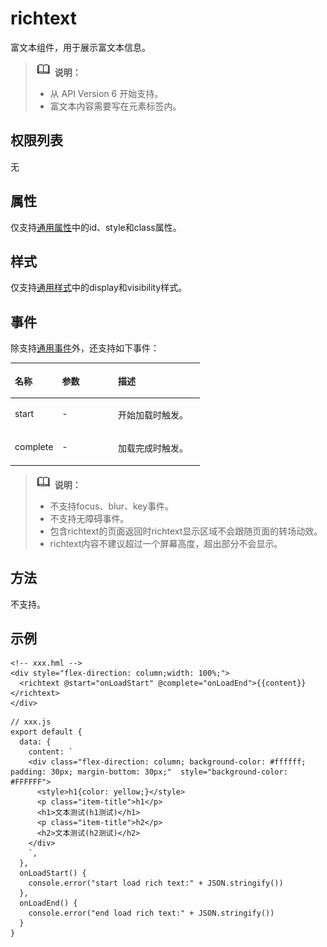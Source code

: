# richtext<a name="ZH-CN_TOPIC_0000001209412133"></a>

富文本组件，用于展示富文本信息。

>![](../../public_sys-resources/icon-note.gif) **说明：** 
>-   从 API Version 6 开始支持。
>-   富文本内容需要写在元素标签内。

## 权限列表<a name="zh-cn_topic_0000001173164701_section11257113618419"></a>

无

## 属性<a name="zh-cn_topic_0000001173164701_section2907183951110"></a>

仅支持[通用属性](js-components-common-attributes.md)中的id、style和class属性。

## 样式<a name="zh-cn_topic_0000001173164701_section5775351116"></a>

仅支持[通用样式](js-components-common-styles.md)中的display和visibility样式。

## 事件<a name="zh-cn_topic_0000001173164701_section17878123517511"></a>

除支持[通用事件](js-components-common-events.md)外，还支持如下事件：

<a name="zh-cn_topic_0000001173164701_table13878203565113"></a>
<table><thead align="left"><tr id="zh-cn_topic_0000001173164701_row18789355519"><th class="cellrowborder" valign="top" width="24.852485248524854%" id="mcps1.1.4.1.1"><p id="zh-cn_topic_0000001173164701_p08781335165113"><a name="zh-cn_topic_0000001173164701_p08781335165113"></a><a name="zh-cn_topic_0000001173164701_p08781335165113"></a>名称</p>
</th>
<th class="cellrowborder" valign="top" width="29.552955295529554%" id="mcps1.1.4.1.2"><p id="zh-cn_topic_0000001173164701_p6878123595117"><a name="zh-cn_topic_0000001173164701_p6878123595117"></a><a name="zh-cn_topic_0000001173164701_p6878123595117"></a>参数</p>
</th>
<th class="cellrowborder" valign="top" width="45.5945594559456%" id="mcps1.1.4.1.3"><p id="zh-cn_topic_0000001173164701_p28783359518"><a name="zh-cn_topic_0000001173164701_p28783359518"></a><a name="zh-cn_topic_0000001173164701_p28783359518"></a>描述</p>
</th>
</tr>
</thead>
<tbody><tr id="zh-cn_topic_0000001173164701_row2087803565116"><td class="cellrowborder" valign="top" width="24.852485248524854%" headers="mcps1.1.4.1.1 "><p id="zh-cn_topic_0000001173164701_p3878113518516"><a name="zh-cn_topic_0000001173164701_p3878113518516"></a><a name="zh-cn_topic_0000001173164701_p3878113518516"></a>start</p>
</td>
<td class="cellrowborder" valign="top" width="29.552955295529554%" headers="mcps1.1.4.1.2 "><p id="zh-cn_topic_0000001173164701_p187813511516"><a name="zh-cn_topic_0000001173164701_p187813511516"></a><a name="zh-cn_topic_0000001173164701_p187813511516"></a>-</p>
</td>
<td class="cellrowborder" valign="top" width="45.5945594559456%" headers="mcps1.1.4.1.3 "><p id="zh-cn_topic_0000001173164701_p1269067752"><a name="zh-cn_topic_0000001173164701_p1269067752"></a><a name="zh-cn_topic_0000001173164701_p1269067752"></a>开始加载时触发。</p>
</td>
</tr>
<tr id="zh-cn_topic_0000001173164701_row28781235145111"><td class="cellrowborder" valign="top" width="24.852485248524854%" headers="mcps1.1.4.1.1 "><p id="zh-cn_topic_0000001173164701_p118810157518"><a name="zh-cn_topic_0000001173164701_p118810157518"></a><a name="zh-cn_topic_0000001173164701_p118810157518"></a>complete</p>
</td>
<td class="cellrowborder" valign="top" width="29.552955295529554%" headers="mcps1.1.4.1.2 "><p id="zh-cn_topic_0000001173164701_p19878535135111"><a name="zh-cn_topic_0000001173164701_p19878535135111"></a><a name="zh-cn_topic_0000001173164701_p19878535135111"></a>-</p>
</td>
<td class="cellrowborder" valign="top" width="45.5945594559456%" headers="mcps1.1.4.1.3 "><p id="zh-cn_topic_0000001173164701_p13878335145119"><a name="zh-cn_topic_0000001173164701_p13878335145119"></a><a name="zh-cn_topic_0000001173164701_p13878335145119"></a>加载完成时触发。</p>
</td>
</tr>
</tbody>
</table>

>![](../../public_sys-resources/icon-note.gif) **说明：** 
>-   不支持focus、blur、key事件。
>-   不支持无障碍事件。
>-   包含richtext的页面返回时richtext显示区域不会跟随页面的转场动效。
>-   richtext内容不建议超过一个屏幕高度，超出部分不会显示。

## 方法<a name="zh-cn_topic_0000001173164701_section14703165113610"></a>

不支持。

## 示例<a name="zh-cn_topic_0000001173164701_section581819591666"></a>

```
<!-- xxx.hml -->
<div style="flex-direction: column;width: 100%;">
  <richtext @start="onLoadStart" @complete="onLoadEnd">{{content}}</richtext>
</div>
```

```
// xxx.js
export default {
  data: {
    content: `
    <div class="flex-direction: column; background-color: #ffffff; padding: 30px; margin-bottom: 30px;"  style="background-color: #FFFFFF">
      <style>h1{color: yellow;}</style>
      <p class="item-title">h1</p>
      <h1>文本测试(h1测试)</h1>
      <p class="item-title">h2</p>
      <h2>文本测试(h2测试)</h2>
    </div>
    `,
  },
  onLoadStart() {
    console.error("start load rich text:" + JSON.stringify())
  },
  onLoadEnd() {
    console.error("end load rich text:" + JSON.stringify())
  }
}
```

